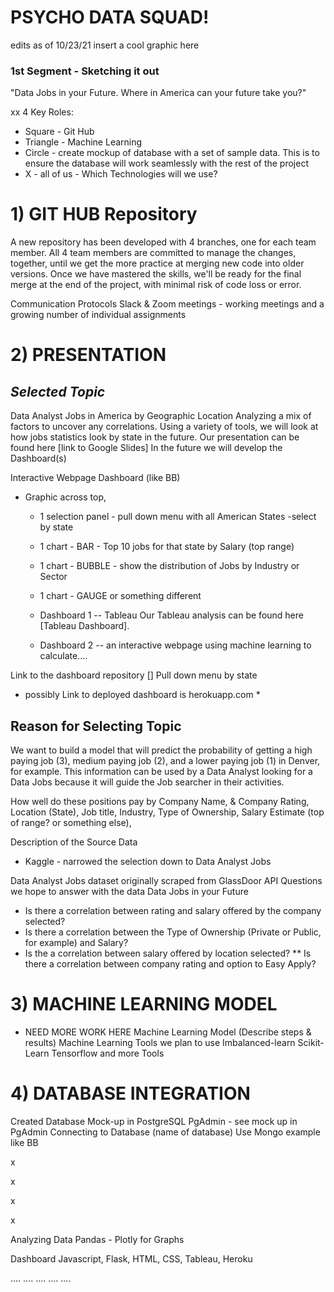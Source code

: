 # PSYCHO DATA SQUAD!
edits as of 10/23/21 insert a cool graphic here 

###   1st Segment - Sketching it out
 
"Data Jobs in your Future. Where in America can your future take you?"

xx
4 Key Roles:
* Square - Git Hub 
* Triangle - Machine Learning
* Circle - create mockup of database with a set of sample data.
This is to ensure the database will work seamlessly with the rest of the project
* X - all of us - Which Technologies will we use?
# 1) GIT HUB Repository
A new repository has been developed with 4 branches, one for each team member. All 4 team members are committed to manage the changes, together, until we get the more practice at merging new code into older versions.
Once we have mastered the skills, we'll be ready for the final merge at the end of the project, with minimal risk of code loss or error.

Communication Protocols
Slack & Zoom meetings - working meetings and a growing number of individual assignments

# 2) PRESENTATION
## *Selected Topic*
Data Analyst Jobs in America by Geographic Location Analyzing a mix of factors to uncover any correlations.
Using a variety of tools, we will look at how jobs statistics look by state in the future. Our presentation can be found here [link to Google Slides] In the future we will develop the Dashboard(s)

Interactive Webpage Dashboard (like BB) 
- Graphic across top,
   - 1 selection panel - pull down menu with all American States -select by state
   - 1 chart - BAR - Top 10 jobs for that state by Salary (top range)
   - 1 chart - BUBBLE - show the distribution of Jobs by Industry or Sector
   - 1 chart - GAUGE or something different
   - Dashboard 1 -- Tableau Our Tableau analysis can be found here [Tableau Dashboard].

   - Dashboard 2 -- an interactive webpage using machine learning to calculate....

Link to the dashboard repository []
Pull down menu by state
 * possibly Link to deployed dashboard is herokuapp.com *

## Reason for Selecting Topic
We want to build a model that will predict the probability of getting a high paying job (3), medium paying job (2), and a lower paying job (1) in Denver, for example.
This information can be used by a Data Analyst looking for a Data Jobs because it will guide the Job searcher in their activities.

How well do these positions pay by Company Name, & Company Rating, Location (State), Job title, Industry, Type of Ownership, Salary Estimate (top of range? or something else),

Description of the Source Data
 - Kaggle - narrowed the selection down to Data Analyst Jobs

Data Analyst Jobs dataset originally scraped from GlassDoor API
Questions we hope to answer with the data
Data Jobs in your Future

*  Is there a correlation between rating and salary offered by the company selected?
*  Is there a correlation between the Type of Ownership (Private or Public, for example) and Salary?
*  Is the a correlation between salary offered by location selected?
** Is there a correlation between company rating and option to Easy Apply?
# 3) MACHINE LEARNING MODEL
* NEED MORE WORK HERE     Machine Learning Model (Describe steps & results)
Machine Learning Tools we plan to use
Imbalanced-learn
Scikit-Learn
Tensorflow and more
Tools

# 4) DATABASE INTEGRATION
Created Database Mock-up in 
PostgreSQL PgAdmin - see mock up in PgAdmin
Connecting to Database
(name of database) Use Mongo example like BB

x

x

x

x

Analyzing Data
Pandas - Plotly for Graphs

Dashboard
Javascript, Flask, HTML, CSS, Tableau, Heroku





....
....
....
....
....
